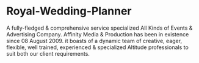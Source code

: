 # Royal-Wedding-Planner
A fully-fledged &amp; comprehensive service specialized All Kinds of Events &amp; Advertising Company. Affinity Media &amp; Production has been in existence since 08 August 2009. it boasts of a dynamic team of creative, eager, flexible, well trained, experienced &amp; specialized Altitude professionals to suit both our client requirements.
